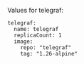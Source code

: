 Values for telegraf:

```
telegraf:
  name: telegraf
  replicaCount: 1
  image:
    repo: "telegraf"
    tag: "1.26-alpine"
```
